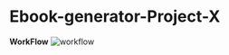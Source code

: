 # Ebook-generator-Project-X
**WorkFlow**
![workflow](https://github.com/user-attachments/assets/a59a41aa-b941-4ae3-8d40-9b6463bfc29f)
